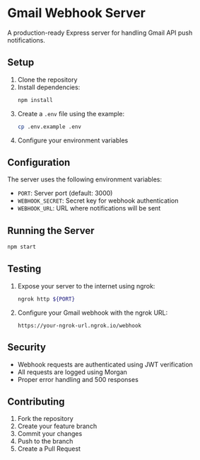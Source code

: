 
# Gmail Webhook Server

A production-ready Express server for handling Gmail API push notifications.

## Setup

1. Clone the repository
2. Install dependencies:
   ```bash
   npm install
   ```
3. Create a `.env` file using the example:
   ```bash
   cp .env.example .env
   ```
4. Configure your environment variables

## Configuration

The server uses the following environment variables:

- `PORT`: Server port (default: 3000)
- `WEBHOOK_SECRET`: Secret key for webhook authentication
- `WEBHOOK_URL`: URL where notifications will be sent

## Running the Server

```bash
npm start
```

## Testing

1. Expose your server to the internet using ngrok:
   ```bash
   ngrok http ${PORT}
   ```
2. Configure your Gmail webhook with the ngrok URL:
   ```
   https://your-ngrok-url.ngrok.io/webhook
   ```

## Security

- Webhook requests are authenticated using JWT verification
- All requests are logged using Morgan
- Proper error handling and 500 responses

## Contributing

1. Fork the repository
2. Create your feature branch
3. Commit your changes
4. Push to the branch
5. Create a Pull Request

